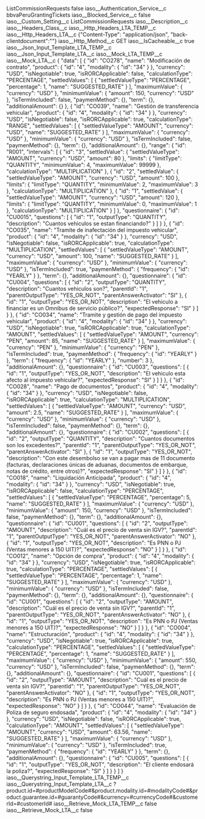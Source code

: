 <?xml version="1.0" encoding="UTF-8"?>
<CustomMetadata xmlns="http://soap.sforce.com/2006/04/metadata" xmlns:xsi="http://www.w3.org/2001/XMLSchema-instance" xmlns:xsd="http://www.w3.org/2001/XMLSchema">
    <label>ListCommissionRequests</label>
    <protected>false</protected>
    <values>
        <field>iaso__Authentication_Service__c</field>
        <value xsi:type="xsd:string">bbvaPeruGrantingTickets</value>
    </values>
    <values>
        <field>iaso__Blocked_Service__c</field>
        <value xsi:type="xsd:boolean">false</value>
    </values>
    <values>
        <field>iaso__Custom_Setting__c</field>
        <value xsi:type="xsd:string">ListCommissionRequests</value>
    </values>
    <values>
        <field>iaso__Description__c</field>
        <value xsi:nil="true"/>
    </values>
    <values>
        <field>iaso__Headers_Class__c</field>
        <value xsi:nil="true"/>
    </values>
    <values>
        <field>iaso__Http_Headers_LTA_TEMP__c</field>
        <value xsi:nil="true"/>
    </values>
    <values>
        <field>iaso__Http_Headers_LTA__c</field>
        <value xsi:type="xsd:string">{&quot;Content-Type&quot;: &quot;application/json&quot;, &quot;back-clientdocument&quot;:&quot;&quot;}</value>
    </values>
    <values>
        <field>iaso__Http_Method__c</field>
        <value xsi:type="xsd:string">GET</value>
    </values>
    <values>
        <field>iaso__IsCacheable__c</field>
        <value xsi:type="xsd:boolean">true</value>
    </values>
    <values>
        <field>iaso__Json_Input_Template_LTA_TEMP__c</field>
        <value xsi:nil="true"/>
    </values>
    <values>
        <field>iaso__Json_Input_Template_LTA__c</field>
        <value xsi:nil="true"/>
    </values>
    <values>
        <field>iaso__Mock_LTA_TEMP__c</field>
        <value xsi:nil="true"/>
    </values>
    <values>
        <field>iaso__Mock_LTA__c</field>
        <value xsi:type="xsd:string">{
    &quot;data&quot;: [
        {
            &quot;id&quot;: &quot;CO278&quot;,
            &quot;name&quot;: &quot;Modificación de contrato&quot;,
            &quot;product&quot;: {
                &quot;id&quot;: &quot;4&quot;,
                &quot;modality&quot;: {
                    &quot;id&quot;: &quot;34&quot;
                }
            },
            &quot;currency&quot;: &quot;USD&quot;,
            &quot;isNegotiable&quot;: true,
            &quot;isRORCApplicable&quot;: false,
            &quot;calculationType&quot;: &quot;PERCENTAGE&quot;,
            &quot;settledValues&quot;: [
                {
                    &quot;settledValueType&quot;: &quot;PERCENTAGE&quot;,
                    &quot;percentage&quot;: 1,
                    &quot;name&quot;: &quot;SUGGESTED_RATE&quot;
                }
            ],
            &quot;maximumValue&quot;: {
                &quot;currency&quot;: &quot;USD&quot;
            },
            &quot;minimumValue&quot;: {
                &quot;amount&quot;: 150,
                &quot;currency&quot;: &quot;USD&quot;
            },
            &quot;isTermIncluded&quot;: false,
            &quot;paymenMethod&quot;: {},
            &quot;term&quot;: {},
            &quot;additionalAmount&quot;: {}
        },
        {
            &quot;id&quot;: &quot;CO039&quot;,
            &quot;name&quot;: &quot;Gestión de transferencia vehicular&quot;,
            &quot;product&quot;: {
                &quot;id&quot;: &quot;4&quot;,
                &quot;modality&quot;: {
                    &quot;id&quot;: &quot;34&quot;
                }
            },
            &quot;currency&quot;: &quot;USD&quot;,
            &quot;isNegotiable&quot;: false,
            &quot;isRORCApplicable&quot;: true,
            &quot;calculationType&quot;: &quot;RANGE&quot;,
            &quot;settledValues&quot;: [
                {
                    &quot;settledValueType&quot;: &quot;AMOUNT&quot;,
                    &quot;currency&quot;: &quot;USD&quot;,
                    &quot;name&quot;: &quot;SUGGESTED_RATE&quot;
                }
            ],
            &quot;maximumValue&quot;: {
                &quot;currency&quot;: &quot;USD&quot;
            },
            &quot;minimumValue&quot;: {
                &quot;currency&quot;: &quot;USD&quot;
            },
            &quot;isTermIncluded&quot;: false,
            &quot;paymenMethod&quot;: {},
            &quot;term&quot;: {},
            &quot;additionalAmount&quot;: {},
            &quot;range&quot;: {
                &quot;id&quot;: &quot;R001&quot;,
                &quot;intervals&quot;: [
                    {
                        &quot;id&quot;: &quot;3&quot;,
                        &quot;settledValue&quot;: {
                            &quot;settledValueType&quot;: &quot;AMOUNT&quot;,
                            &quot;currency&quot;: &quot;USD&quot;,
                            &quot;amount&quot;: 80
                        },
                        &quot;limits&quot;: {
                            &quot;limitType&quot;: &quot;QUANTITY&quot;,
                            &quot;minimumValue&quot;: 4,
                            &quot;maximumValue&quot;: 99999
                        },
                        &quot;calculationType&quot;: &quot;MULTIPLICATION&quot;
                    },
                    {
                        &quot;id&quot;: &quot;2&quot;,
                        &quot;settledValue&quot;: {
                            &quot;settledValueType&quot;: &quot;AMOUNT&quot;,
                            &quot;currency&quot;: &quot;USD&quot;,
                            &quot;amount&quot;: 100
                        },
                        &quot;limits&quot;: {
                            &quot;limitType&quot;: &quot;QUANTITY&quot;,
                            &quot;minimumValue&quot;: 2,
                            &quot;maximumValue&quot;: 3
                        },
                        &quot;calculationType&quot;: &quot;MULTIPLICATION&quot;
                    },
                    {
                        &quot;id&quot;: &quot;1&quot;,
                        &quot;settledValue&quot;: {
                            &quot;settledValueType&quot;: &quot;AMOUNT&quot;,
                            &quot;currency&quot;: &quot;USD&quot;,
                            &quot;amount&quot;: 120
                        },
                        &quot;limits&quot;: {
                            &quot;limitType&quot;: &quot;QUANTITY&quot;,
                            &quot;minimumValue&quot;: 0,
                            &quot;maximumValue&quot;: 1
                        },
                        &quot;calculationType&quot;: &quot;MULTIPLICATION&quot;
                    }
                ]
            },
            &quot;questionnaire&quot;: {
                &quot;id&quot;: &quot;CU0015&quot;,
                &quot;questions&quot;: [
                    {
                        &quot;id&quot;: &quot;1&quot;,
                        &quot;outputType&quot;: &quot;QUANTITY&quot;,
                        &quot;description&quot;: &quot;Cuantos vehiculos se estan financiando?&quot;
                    }
                ]
            }
        },
        {
            &quot;id&quot;: &quot;CO035&quot;,
            &quot;name&quot;: &quot;Tramite de inafectación del impuesto vehicular&quot;,
            &quot;product&quot;: {
                &quot;id&quot;: &quot;4&quot;,
                &quot;modality&quot;: {
                    &quot;id&quot;: &quot;34&quot;
                }
            },
            &quot;currency&quot;: &quot;USD&quot;,
            &quot;isNegotiable&quot;: false,
            &quot;isRORCApplicable&quot;: true,
            &quot;calculationType&quot;: &quot;MULTIPLICATION&quot;,
            &quot;settledValues&quot;: [
                {
                    &quot;settledValueType&quot;: &quot;AMOUNT&quot;,
                    &quot;currency&quot;: &quot;USD&quot;,
                    &quot;amount&quot;: 100,
                    &quot;name&quot;: &quot;SUGGESTED_RATE&quot;
                }
            ],
            &quot;maximumValue&quot;: {
                &quot;currency&quot;: &quot;USD&quot;
            },
            &quot;minimumValue&quot;: {
                &quot;currency&quot;: &quot;USD&quot;
            },
            &quot;isTermIncluded&quot;: true,
            &quot;paymenMethod&quot;: {
                &quot;frequency&quot;: {
                    &quot;id&quot;: &quot;YEARLY&quot;
                }
            },
            &quot;term&quot;: {},
            &quot;additionalAmount&quot;: {},
            &quot;questionnaire&quot;: {
                &quot;id&quot;: &quot;CU004&quot;,
                &quot;questions&quot;: [
                    {
                        &quot;id&quot;: &quot;2&quot;,
                        &quot;outputType&quot;: &quot;QUANTITY&quot;,
                        &quot;description&quot;: &quot;Cuantos vehiculos son?&quot;,
                        &quot;parentId&quot;: &quot;1&quot;,
                        &quot;parentOutputType&quot;: &quot;YES_OR_NOT&quot;,
                        &quot;parentAnswerActivator&quot;: &quot;SI&quot;
                    },
                    {
                        &quot;id&quot;: &quot;1&quot;,
                        &quot;outputType&quot;: &quot;YES_OR_NOT&quot;,
                        &quot;description&quot;: &quot;El vehiculo a financiar es un Omnibus de servicio público?&quot;,
                        &quot;expectedResponse&quot;: &quot;SI&quot;
                    }
                ]
            }
        },
        {
            &quot;id&quot;: &quot;CO034&quot;,
            &quot;name&quot;: &quot;Tramite y gestión de pago del impuesto vehicular&quot;,
            &quot;product&quot;: {
                &quot;id&quot;: &quot;4&quot;,
                &quot;modality&quot;: {
                    &quot;id&quot;: &quot;34&quot;
                }
            },
            &quot;currency&quot;: &quot;USD&quot;,
            &quot;isNegotiable&quot;: true,
            &quot;isRORCApplicable&quot;: true,
            &quot;calculationType&quot;: &quot;AMOUNT&quot;,
            &quot;settledValues&quot;: [
                {
                    &quot;settledValueType&quot;: &quot;AMOUNT&quot;,
                    &quot;currency&quot;: &quot;PEN&quot;,
                    &quot;amount&quot;: 85,
                    &quot;name&quot;: &quot;SUGGESTED_RATE&quot;
                }
            ],
            &quot;maximumValue&quot;: {
                &quot;currency&quot;: &quot;PEN&quot;
            },
            &quot;minimumValue&quot;: {
                &quot;currency&quot;: &quot;PEN&quot;
            },
            &quot;isTermIncluded&quot;: true,
            &quot;paymenMethod&quot;: {
                &quot;frequency&quot;: {
                    &quot;id&quot;: &quot;YEARLY&quot;
                }
            },
            &quot;term&quot;: {
                &quot;frequency&quot;: {
                    &quot;id&quot;: &quot;YEARLY&quot;
                },
                &quot;number&quot;: 3
            },
            &quot;additionalAmount&quot;: {},
            &quot;questionnaire&quot;: {
                &quot;id&quot;: &quot;CU003&quot;,
                &quot;questions&quot;: [
                    {
                        &quot;id&quot;: &quot;1&quot;,
                        &quot;outputType&quot;: &quot;YES_OR_NOT&quot;,
                        &quot;description&quot;: &quot;El vehiculo esta afecto al impuesto vehicular?&quot;,
                        &quot;expectedResponse&quot;: &quot;SI&quot;
                    }
                ]
            }
        },
        {
            &quot;id&quot;: &quot;CO028&quot;,
            &quot;name&quot;: &quot;Pago de documentos&quot;,
            &quot;product&quot;: {
                &quot;id&quot;: &quot;4&quot;,
                &quot;modality&quot;: {
                    &quot;id&quot;: &quot;34&quot;
                }
            },
            &quot;currency&quot;: &quot;USD&quot;,
            &quot;isNegotiable&quot;: false,
            &quot;isRORCApplicable&quot;: true,
            &quot;calculationType&quot;: &quot;MULTIPLICATION&quot;,
            &quot;settledValues&quot;: [
                {
                    &quot;settledValueType&quot;: &quot;AMOUNT&quot;,
                    &quot;currency&quot;: &quot;USD&quot;,
                    &quot;amount&quot;: 2.5,
                    &quot;name&quot;: &quot;SUGGESTED_RATE&quot;
                }
            ],
            &quot;maximumValue&quot;: {
                &quot;currency&quot;: &quot;USD&quot;
            },
            &quot;minimumValue&quot;: {
                &quot;currency&quot;: &quot;USD&quot;
            },
            &quot;isTermIncluded&quot;: false,
            &quot;paymenMethod&quot;: {},
            &quot;term&quot;: {},
            &quot;additionalAmount&quot;: {},
            &quot;questionnaire&quot;: {
                &quot;id&quot;: &quot;CU002&quot;,
                &quot;questions&quot;: [
                    {
                        &quot;id&quot;: &quot;2&quot;,
                        &quot;outputType&quot;: &quot;QUANTITY&quot;,
                        &quot;description&quot;: &quot;Cuantos documentos son los excedentes?&quot;,
                        &quot;parentId&quot;: &quot;1&quot;,
                        &quot;parentOutputType&quot;: &quot;YES_OR_NOT&quot;,
                        &quot;parentAnswerActivator&quot;: &quot;SI&quot;
                    },
                    {
                        &quot;id&quot;: &quot;1&quot;,
                        &quot;outputType&quot;: &quot;YES_OR_NOT&quot;,
                        &quot;description&quot;: &quot;Con este desembolso se van a pagar mas de 11 documento (facturas, declaraciones únicas de aduanas, documentos de embarque, notas de crédito, entre otros)?&quot;,
                        &quot;expectedResponse&quot;: &quot;SI&quot;
                    }
                ]
            }
        },
        {
            &quot;id&quot;: &quot;CO018&quot;,
            &quot;name&quot;: &quot;Liquidación Anticipada&quot;,
            &quot;product&quot;: {
                &quot;id&quot;: &quot;4&quot;,
                &quot;modality&quot;: {
                    &quot;id&quot;: &quot;34&quot;
                }
            },
            &quot;currency&quot;: &quot;USD&quot;,
            &quot;isNegotiable&quot;: true,
            &quot;isRORCApplicable&quot;: false,
            &quot;calculationType&quot;: &quot;PERCENTAGE&quot;,
            &quot;settledValues&quot;: [
                {
                    &quot;settledValueType&quot;: &quot;PERCENTAGE&quot;,
                    &quot;percentage&quot;: 5,
                    &quot;name&quot;: &quot;SUGGESTED_RATE&quot;
                }
            ],
            &quot;maximumValue&quot;: {
                &quot;currency&quot;: &quot;USD&quot;
            },
            &quot;minimumValue&quot;: {
                &quot;amount&quot;: 150,
                &quot;currency&quot;: &quot;USD&quot;
            },
            &quot;isTermIncluded&quot;: false,
            &quot;paymenMethod&quot;: {},
            &quot;term&quot;: {},
            &quot;additionalAmount&quot;: {},
            &quot;questionnaire&quot;: {
                &quot;id&quot;: &quot;CU001&quot;,
                &quot;questions&quot;: [
                    {
                        &quot;id&quot;: &quot;2&quot;,
                        &quot;outputType&quot;: &quot;AMOUNT&quot;,
                        &quot;description&quot;: &quot;Cuál es el precio de venta sin IGV?&quot;,
                        &quot;parentId&quot;: &quot;1&quot;,
                        &quot;parentOutputType&quot;: &quot;YES_OR_NOT&quot;,
                        &quot;parentAnswerActivator&quot;: &quot;NO&quot;
                    },
                    {
                        &quot;id&quot;: &quot;1&quot;,
                        &quot;outputType&quot;: &quot;YES_OR_NOT&quot;,
                        &quot;description&quot;: &quot;Es PNN o PJ (Ventas menores a 150 UIT)?&quot;,
                        &quot;expectedResponse&quot;: &quot;NO&quot;
                    }
                ]
            }
        },
        {
            &quot;id&quot;: &quot;CO012&quot;,
            &quot;name&quot;: &quot;Opción de compra&quot;,
            &quot;product&quot;: {
                &quot;id&quot;: &quot;4&quot;,
                &quot;modality&quot;: {
                    &quot;id&quot;: &quot;34&quot;
                }
            },
            &quot;currency&quot;: &quot;USD&quot;,
            &quot;isNegotiable&quot;: true,
            &quot;isRORCApplicable&quot;: true,
            &quot;calculationType&quot;: &quot;PERCENTAGE&quot;,
            &quot;settledValues&quot;: [
                {
                    &quot;settledValueType&quot;: &quot;PERCENTAGE&quot;,
                    &quot;percentage&quot;: 1,
                    &quot;name&quot;: &quot;SUGGESTED_RATE&quot;
                }
            ],
            &quot;maximumValue&quot;: {
                &quot;currency&quot;: &quot;USD&quot;
            },
            &quot;minimumValue&quot;: {
                &quot;currency&quot;: &quot;USD&quot;
            },
            &quot;isTermIncluded&quot;: false,
            &quot;paymenMethod&quot;: {},
            &quot;term&quot;: {},
            &quot;additionalAmount&quot;: {},
            &quot;questionnaire&quot;: {
                &quot;id&quot;: &quot;CU001&quot;,
                &quot;questions&quot;: [
                    {
                        &quot;id&quot;: &quot;2&quot;,
                        &quot;outputType&quot;: &quot;AMOUNT&quot;,
                        &quot;description&quot;: &quot;Cuál es el precio de venta sin IGV?&quot;,
                        &quot;parentId&quot;: &quot;1&quot;,
                        &quot;parentOutputType&quot;: &quot;YES_OR_NOT&quot;,
                        &quot;parentAnswerActivator&quot;: &quot;NO&quot;
                    },
                    {
                        &quot;id&quot;: &quot;1&quot;,
                        &quot;outputType&quot;: &quot;YES_OR_NOT&quot;,
                        &quot;description&quot;: &quot;Es PNN o PJ (Ventas menores a 150 UIT)?&quot;,
                        &quot;expectedResponse&quot;: &quot;NO&quot;
                    }
                ]
            }
        },
        {
            &quot;id&quot;: &quot;CO004&quot;,
            &quot;name&quot;: &quot;Estructuración&quot;,
            &quot;product&quot;: {
                &quot;id&quot;: &quot;4&quot;,
                &quot;modality&quot;: {
                    &quot;id&quot;: &quot;34&quot;
                }
            },
            &quot;currency&quot;: &quot;USD&quot;,
            &quot;isNegotiable&quot;: true,
            &quot;isRORCApplicable&quot;: true,
            &quot;calculationType&quot;: &quot;PERCENTAGE&quot;,
            &quot;settledValues&quot;: [
                {
                    &quot;settledValueType&quot;: &quot;PERCENTAGE&quot;,
                    &quot;percentage&quot;: 1,
                    &quot;name&quot;: &quot;SUGGESTED_RATE&quot;
                }
            ],
            &quot;maximumValue&quot;: {
                &quot;currency&quot;: &quot;USD&quot;
            },
            &quot;minimumValue&quot;: {
                &quot;amount&quot;: 550,
                &quot;currency&quot;: &quot;USD&quot;
            },
            &quot;isTermIncluded&quot;: false,
            &quot;paymenMethod&quot;: {},
            &quot;term&quot;: {},
            &quot;additionalAmount&quot;: {},
            &quot;questionnaire&quot;: {
                &quot;id&quot;: &quot;CU001&quot;,
                &quot;questions&quot;: [
                    {
                        &quot;id&quot;: &quot;2&quot;,
                        &quot;outputType&quot;: &quot;AMOUNT&quot;,
                        &quot;description&quot;: &quot;Cuál es el precio de venta sin IGV?&quot;,
                        &quot;parentId&quot;: &quot;1&quot;,
                        &quot;parentOutputType&quot;: &quot;YES_OR_NOT&quot;,
                        &quot;parentAnswerActivator&quot;: &quot;NO&quot;
                    },
                    {
                        &quot;id&quot;: &quot;1&quot;,
                        &quot;outputType&quot;: &quot;YES_OR_NOT&quot;,
                        &quot;description&quot;: &quot;Es PNN o PJ (Ventas menores a 150 UIT)?&quot;,
                        &quot;expectedResponse&quot;: &quot;NO&quot;
                    }
                ]
            }
        },
        {
            &quot;id&quot;: &quot;CO044&quot;,
            &quot;name&quot;: &quot;Evaluación de Poliza de seguro endosada&quot;,
            &quot;product&quot;: {
                &quot;id&quot;: &quot;4&quot;,
                &quot;modality&quot;: {
                    &quot;id&quot;: &quot;34&quot;
                }
            },
            &quot;currency&quot;: &quot;USD&quot;,
            &quot;isNegotiable&quot;: false,
            &quot;isRORCApplicable&quot;: true,
            &quot;calculationType&quot;: &quot;AMOUNT&quot;,
            &quot;settledValues&quot;: [
                {
                    &quot;settledValueType&quot;: &quot;AMOUNT&quot;,
                    &quot;currency&quot;: &quot;USD&quot;,
                    &quot;amount&quot;: 63.56,
                    &quot;name&quot;: &quot;SUGGESTED_RATE&quot;
                }
            ],
            &quot;maximumValue&quot;: {
                &quot;currency&quot;: &quot;USD&quot;
            },
            &quot;minimumValue&quot;: {
                &quot;currency&quot;: &quot;USD&quot;
            },
            &quot;isTermIncluded&quot;: true,
            &quot;paymenMethod&quot;: {
                &quot;frequency&quot;: {
                    &quot;id&quot;: &quot;YEARLY&quot;
                }
            },
            &quot;term&quot;: {},
            &quot;additionalAmount&quot;: {},
            &quot;questionnaire&quot;: {
                &quot;id&quot;: &quot;CU005&quot;,
                &quot;questions&quot;: [
                    {
                        &quot;id&quot;: &quot;1&quot;,
                        &quot;outputType&quot;: &quot;YES_OR_NOT&quot;,
                        &quot;description&quot;: &quot;El cliente endosará la poliza?&quot;,
                        &quot;expectedResponse&quot;: &quot;SI&quot;
                    }
                ]
            }
        }
    ]
}</value>
    </values>
    <values>
        <field>iaso__Querystring_Input_Template_LTA_TEMP__c</field>
        <value xsi:nil="true"/>
    </values>
    <values>
        <field>iaso__Querystring_Input_Template_LTA__c</field>
        <value xsi:type="xsd:string">?product.id=#productModelCode#&amp;product.modality.id=#modalityCode#&amp;product.guarantee.id=#guarantyCode#&amp;currency=#currencyCode#&amp;customerId=#customerId#</value>
    </values>
    <values>
        <field>iaso__Retrieve_Mock_LTA_TEMP__c</field>
        <value xsi:type="xsd:boolean">false</value>
    </values>
    <values>
        <field>iaso__Retrieve_Mock_LTA__c</field>
        <value xsi:type="xsd:boolean">false</value>
    </values>
</CustomMetadata>
